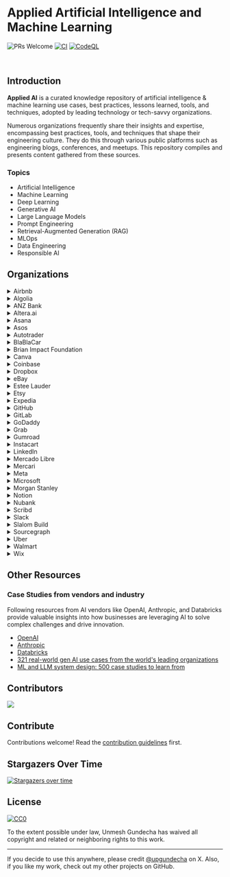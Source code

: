# Applied Artificial Intelligence and Machine Learning

![PRs Welcome](https://img.shields.io/badge/PRs-welcome-brightgreen.svg?style=flat-square) [![CI](https://github.com/upgundecha/applied-ai/actions/workflows/workflow.yml/badge.svg)](https://github.com/upgundecha/applied-ai/actions/workflows/workflow.yml) [![CodeQL](https://github.com/upgundecha/applied-ai/actions/workflows/codeql.yml/badge.svg)](https://github.com/upgundecha/applied-ai/actions/workflows/codeql.yml)

</br>

## Introduction

__Applied AI__ is a curated knowledge repository of artificial intelligence & machine learning use cases, best practices, lessons learned, tools, and techniques, adopted by leading technology or tech-savvy organizations.

Numerous organizations frequently share their insights and expertise, encompassing best practices, tools, and techniques that shape their engineering culture. They do this through various public platforms such as engineering blogs, conferences, and meetups. This repository compiles and presents content gathered from these sources.

### Topics

* Artificial Intelligence
* Machine Learning
* Deep Learning
* Generative AI
* Large Language Models
* Prompt Engineering
* Retrieval-Augmented Generation (RAG)
* MLOps
* Data Engineering
* Responsible AI

## Organizations

<details>
  <summary>Airbnb</summary>

### Blog Posts

#### 2024

* [Airbnb’s AI-powered photo tour using Vision Transformer](https://medium.com/airbnb-engineering/airbnbs-ai-powered-photo-tour-using-vision-transformer-e470535f76d4)
* [Automation Platform v2: Improving Conversational AI at Airbnb](https://medium.com/airbnb-engineering/automation-platform-v2-improving-conversational-ai-at-airbnb-d86c9386e0cb)
* [Transforming Location Retrieval at Airbnb: A Journey from Heuristics to Reinforcement Learning](https://medium.com/airbnb-engineering/transforming-location-retrieval-at-airbnb-a-journey-from-heuristics-to-reinforcement-learning-d33ffc4ddb8f)
* [Chronon, Airbnb’s ML Feature Platform, Is Now Open Source](https://medium.com/airbnb-engineering/chronon-airbnbs-ml-feature-platform-is-now-open-source-d9c4dba859e8)
* [Airbnb Brandometer: Powering Brand Perception Measurement on Social Media Data with AI](https://medium.com/airbnb-engineering/airbnb-brandometer-powering-brand-perception-measurement-on-social-media-data-with-ai-c83019408051)

#### 2023

* [Prioritizing Home Attributes Based on Guest Interest](https://medium.com/airbnb-engineering/prioritizing-home-attributes-based-on-guest-interest-3c49b827e51a)
* [Learning To Rank Diversely](https://medium.com/airbnb-engineering/learning-to-rank-diversely-add6b1929621)
* [Building Airbnb Categories with ML & Human in the Loop](https://medium.com/airbnb-engineering/building-airbnb-categories-with-ml-human-in-the-loop-35b78a837725)
* [Wisdom of Unstructured Data: Building Airbnb’s Listing Knowledge from Big Text Data](https://medium.com/airbnb-engineering/wisdom-of-unstructured-data-building-airbnbs-listing-knowledge-from-big-text-data-7c533466a63c)

#### 2022

* [How AI Text Generation Models Are Reshaping Customer Support at Airbnb](https://medium.com/airbnb-engineering/how-ai-text-generation-models-are-reshaping-customer-support-at-airbnb-a851db0b4fa3)
* [Intelligent Automation Platform: Empowering Conversational AI and Beyond at Airbnb](https://medium.com/airbnb-engineering/intelligent-automation-platform-empowering-conversational-ai-and-beyond-at-airbnb-869c44833ff2)

#### 2021

* [Automating Data Protection at Scale, Part 2](https://medium.com/airbnb-engineering/automating-data-protection-at-scale-part-2-c2b8d2068216)

#### 2020

* [Improving Deep Learning for Ranking Stays at Airbnb](https://medium.com/airbnb-engineering/improving-deep-learning-for-ranking-stays-at-airbnb-959097638bde)

</details>

<details>
  <summary>Algolia</summary>

### Blog Posts

#### 2024

* [Introducing AI Personalization (𝛽)](https://www.algolia.com/blog/product/introducing-ai-personalization/)
* [How large-language models are changing ecommerce](https://www.algolia.com/blog/ai/llms-changing-ecommerce/)
* [What does it mean for AI search to “understand” customers?](https://www.algolia.com/blog/ecommerce/ai-understands-customers/)
* [The future of B2B is powered by AI. Here’s how to get started.](https://www.algolia.com/blog/ecommerce/the-future-of-b2b-is-powered-by-ai-heres-how-to-get-started/)
* [The definitive guide to semantic search engines](https://www.algolia.com/blog/ai/the-definitive-guide-to-semantic-search-engines/)

#### 2023

* [Feature Spotlight: Query Suggestions](https://www.algolia.com/blog/product/feature-spotlight-query-suggestions/)

</details>

<details>
  <summary>ANZ Bank</summary>

### Research Papers

#### 2024

* [The Impact of AI Tool on Engineering at ANZ Bank An Empirical Study on GitHub Copilot within Corporate Environment](https://arxiv.org/abs/2402.05636)

</details>

<details>
  <summary>Altera.ai</summary>

### Blog Posts

#### 2024

* [Altera uses GPT-4o to build a new area of human collaboration](https://openai.com/index/altera/)

</details>

<details>
  <summary>Asana</summary>

### Blog Posts

#### 2024

* [Asana supercharges work management with Claude](https://www.anthropic.com/customers/asana)

</details>

<details>
  <summary>Asos</summary>

### Blog Posts

#### 2024

* [ASOS Tech GenAI Hack: Revolutionising requirements with GenAI](https://medium.com/asos-techblog/asos-gen-ai-hack-day-a-tale-of-innovation-b1583ab545dd)
* [Transforming Recommendations at ASOS](https://medium.com/asos-techblog/transforming-recommendations-at-asos-254b95c6a07a)

</details>

<details>
  <summary>Autotrader</summary>

### Blog Posts

#### 2024

* [Demystifying Large Language Models (LLM101)](https://engineering.autotrader.co.uk/2024/07/04/llm-101.html)
* [To App or Not to App (Rapid Data App Prototyping in the ML Experimentation Cycle)](https://engineering.autotrader.co.uk/2024/06/17/to-app-or-not-to-app-rapid-data-app-prototyping-in-the-ml-experimentation-cycle.html)
* [So many labels, so little time; accelerating our image labelling process](https://engineering.autotrader.co.uk/2024/05/31/image-labels.html)

#### 2023

* [Demonstrating the Value of our Packages](https://engineering.autotrader.co.uk/2023/03/24/demonstrating-the-value-of-our-advertising-packages.html)

#### 2022

* [Real-Time Personalisation of Search Results with Auto Trader's Customer Data Platform](https://engineering.autotrader.co.uk/2022/11/23/real-time-personalisation-of-search-results-with-auto-traders-customer-data-platform.html)

</details>

<details>
  <summary>BlaBlaCar</summary>

### Blog Posts

#### 2023

* [How we used machine learning to fight fraud at BlaBlaCar — Part 1](https://medium.com/blablacar/how-we-used-machine-learning-to-fight-fraud-at-blablacar-part-1-3b976c9dcdf6)
* [How we built our machine learning pipeline to fight fraud at BlaBlaCar — Part 2](https://medium.com/blablacar/how-we-built-our-machine-learning-pipeline-to-fight-fraud-at-blablacar-part-2-476335f459b4)
* [How BlaBlaCar leverages machine learning to match passengers and drivers - Part 2](https://medium.com/blablacar/how-blablacar-leverages-machine-learning-to-match-passengers-and-drivers-part-2-5c69c7dd5105)
* [How BlaBlaCar leverages machine learning to match passengers and drivers - Part 1](https://medium.com/blablacar/how-blablacar-matches-passengers-and-drivers-with-machine-learning-1cf151451f)

</details>

<details>
  <summary>Brian Impact Foundation</summary>

### Blog Posts

#### 2024

* [Brian Impact Foundation powers their search for the next generation of social innovators with Claude](https://www.anthropic.com/customers/brian-impact-foundation)

</details>

<details>
  <summary>Canva</summary>

### Blog Posts

#### 2024

* [Canva’s AI-powered Magic Studio used 5 billion times and counting.](https://openai.com/index/canva/)

#### 2023

* [Summarizing Post Incident Reviews with GPT-4](https://www.canva.dev/blog/engineering/summarise-post-incident-reviews-with-gpt4/)

</details>

<details>
  <summary>Coinbase</summary>

### Blog Posts

#### 2024

* [Coinbase enhances customer support and operational efficiency with Claude](https://www.anthropic.com/customers/coinbase)

</details>

<details>
  <summary>Dropbox</summary>

### Blog Posts

#### 2024

* [Bye Bye Bye...: Evolution of repeated token attacks on ChatGPT models](https://dropbox.tech/machine-learning/bye-bye-bye-evolution-of-repeated-token-attacks-on-chatgpt-models)
* [Bringing AI-powered answers and summaries to file previews on the web](https://dropbox.tech/machine-learning/bringing-ai-powered-answers-and-summaries-to-file-previews-on-the-web)
* [From AI to sustainability, why our latest data centers use 400G networking](https://dropbox.tech/infrastructure/from-ai-to-sustainability-why-our-latest-data-centers-use-400g-networking)

#### 2023

* [Putting everything in its right place with ML-powered file organization](https://dropbox.tech/machine-learning/smart-move-ml-ai-file-organization-automation)
* [Is this a date? Using ML to identify date formats in file names](https://dropbox.tech/machine-learning/using-ml-to-identify-date-formats-in-file-names)
* [Dont you (forget NLP): Prompt injection with control characters in ChatGPT](https://dropbox.tech/machine-learning/prompt-injection-with-control-characters-openai-chatgpt-llm)
* [Accelerating our A/B experiments with machine learning](https://dropbox.tech/machine-learning/accelerating-our-a-b-experiments-with-machine-learning-xr)

#### 2021

* [Optimizing payments with machine learning](https://dropbox.tech/machine-learning/optimizing-payments-with-machine-learning)
* [How image search works at Dropbox](https://dropbox.tech/machine-learning/how-image-search-works-at-dropbox)
* [Cannes: How ML saves us $1.7M a year on document previews](https://dropbox.tech/machine-learning/cannes--how-ml-saves-us--1-7m-a-year-on-document-previews)

</details>

<details>
  <summary>eBay</summary>

### Blog Posts

#### 2024

* [Background Enhancement Tool Turns Any Photo Into a Studio-Quality Product Image](https://innovation.ebayinc.com/tech/features/background-swap-tool-turns-any-photo-into-a-studio-quality-product-image/)
* [eBay's Responsible AI Principles](https://innovation.ebayinc.com/tech/features/ebays-responsible-ai-principles/)
* [Cutting Through the Noise: Three Things We've Learned About Generative AI and Developer Productivity](https://innovation.ebayinc.com/tech/features/cutting-through-the-noise-three-things-weve-learned-about-generative-ai-and-developer-productivity/)
* [Podcast: Nitzan Mekel-Bobrov on AI, the Future of Shopping Online, and the Value of Building In-House](https://innovation.ebayinc.com/tech/features/nitzan-mekel-bobrov-on-ai-and-the-future-of-shopping-online-the-value-of-building-in-house-and-more/)

#### 2023

* [New Social Caption Generator Uses AI to Help Sellers Post More Easily](https://innovation.ebayinc.com/tech/product/new-social-caption-generator-uses-ai-to-help-sellers-post-more-easily/)
* [eBay Exec on How Artificial Intelligence Will Bring a ‘Paradigm Shift’ to Ecommerce](https://innovation.ebayinc.com/tech/product/ebay-exec-on-how-artificial-intelligence-will-bring-a-paradigm-shift-to-ecommerce/)
* [‘Magical’ Listing Tool Harnesses the Power of AI to Make Selling on eBay Faster, Easier, and More Accurate](https://innovation.ebayinc.com/tech/features/magical-listing-tool-harnesses-the-power-of-ai-to-make-selling-on-ebay-faster-easier-and-more-accurate/)
* [Evolving Recommendations: A Personalized User-Based Ranking Model](https://innovation.ebayinc.com/tech/engineering/evolving-recommendations-a-personalized-user-based-ranking-model/)
* [Beyond Words: How Multimodal Embeddings Elevate eBay's Product Recommendations](https://innovation.ebayinc.com/tech/engineering/beyond-words-how-multimodal-embeddings-elevate-ebays-product-recommendations/)
* [eBay Execs Talk Generative AI and Computer Vision at VentureBeat Transform Conference](https://innovation.ebayinc.com/tech/engineering/ebay-execs-talk-generative-ai-and-computer-vision-at-venturebeat-transform-conference/)
* [eBay’s Blazingly Fast Billion-Scale Vector Similarity Engine](https://innovation.ebayinc.com/tech/engineering/ebays-blazingly-fast-billion-scale-vector-similarity-engine/)
* [How eBay Created a Language Model With Three Billion Item Titles](https://innovation.ebayinc.com/tech/engineering/how-ebay-created-a-language-model-with-three-billion-item-titles/)

#### 2022

* [Sherlock.io: An Upgraded Machine Learning Monitoring System](https://innovation.ebayinc.com/tech/engineering/sherlock.io-an-upgraded-machine-learning-monitoring-system/)
* [Improving Shopping Recommendations for Customers Through eBay’s Relevance Cascade Model](https://innovation.ebayinc.com/tech/engineering/improving-shopping-recommendations-for-customers-through-ebays-relevance-cascade-model/)
* [Building a Deep Learning Based Retrieval System for Personalized Recommendations](https://innovation.ebayinc.com/tech/engineering/building-a-deep-learning-based-retrieval-system-for-personalized-recommendations/)

</details>

<details>
  <summary>Estee Lauder</summary>

### Blog Posts

#### 2024

* [Data-driven beauty: How The Estée Lauder Companies unlocks insights with ChatGP](https://openai.com/index/estee-lauder/)

</details>

<details>
  <summary>Etsy</summary>

### Blog Posts

#### 2024

* [Efficient Visual Representation Learning And Evaluation](https://www.etsy.com/codeascraft/efficient-visual-representation-learning-and-evaluation)

#### 2023

* [How We Built a Multi-Task Canonical Ranker for Recommendations at Etsy](https://www.etsy.com/uk/codeascraft/how-we-built-a-multi-task-canonical-ranker-for-recommendations-at-etsy)
* [Leveraging Real-Time User Actions to Personalize Etsy Ads - Research Paper](https://arxiv.org/pdf/2302.01255.pdf)
* [From Image Classification to Multitask Modeling: Building Etsy’s Search by Image Feature](https://www.etsy.com/codeascraft/from-image-classification-to-multitask-modeling-building-etsys-search-by-image-feature)
* [Leveraging Real-Time User Actions to Personalize Etsy Ads](https://www.etsy.com/uk/codeascraft/leveraging-real-time-user-actions-to-personalize-etsy-ads)

#### 2022

* [Deep Learning for Search Ranking at Etsy](https://www.etsy.com/uk/codeascraft/deep-learning-for-search-ranking-at-etsy)

</details>

<details>
  <summary>Expedia</summary>

### Blog Posts

#### 2024

* [Learning Embeddings for Lodging Travel Concepts](https://medium.com/expedia-group-tech/learning-embeddings-for-lodging-travel-concepts-99165700cdbd)
* [Traveling Just Got a Lot Smarter with Romie](https://medium.com/expedia-group-tech/traveling-just-got-a-whole-lot-smarter-with-romie-dfb9b21c07c5)
* [Choosing the Right Candidates for Lodging Ranking](https://medium.com/expedia-group-tech/choosing-the-right-candidates-for-lodging-ranking-d0841bf40c0e)

#### 2023

* [Using Synthetic Search Data for Flights Price Forecasting](https://medium.com/expedia-group-tech/using-synthetic-search-data-for-flights-price-forecasting-4cf3277afdaf)
* [Expedia Group’s Customer Lifetime Value Prediction Model](https://medium.com/expedia-group-tech/expedia-groups-customer-lifetime-value-prediction-model-7927cdd44342)
* [Generating Diverse Travel Recommendations](https://medium.com/expedia-group-tech/generating-diverse-travel-recommendations-76688f49c812)
* [Increasing Travelers’ Engagement Through Price Alerts](https://medium.com/expedia-group-tech/increasing-travelers-engagement-through-relevant-price-alerts-at-expedia-group-75aa6a377864)
* [Candidate Generation Using a Two Tower Approach With Expedia Group Traveler Data](https://medium.com/expedia-group-tech/candidate-generation-using-a-two-tower-approach-with-expedia-group-traveler-data-ca6a0dcab83e)

#### 2022

* [Categorising Customer Feedback Using Unsupervised Learning](https://medium.com/expedia-group-tech/categorising-customer-feedback-using-unsupervised-learning-8608c1e62d48)
* [How to Optimise Rankings with Cascade Bandits](https://medium.com/expedia-group-tech/how-to-optimise-rankings-with-cascade-bandits-5d92dfa0f16b)

#### 2021

* [Personalized Ranking Model for Lodging](https://medium.com/expedia-group-tech/personalized-ranking-model-for-lodging-5be43ae975fe)

</details>

<details>
  <summary>GitHub</summary>

### Blogs

#### 2024

* [Unlocking the power of unstructured data with RAG](https://github.blog/2024-06-13-unlocking-the-power-of-unstructured-data-with-rag/)
* [What is retrieval-augmented generation, and what does it do for generative AI?](https://github.blog/2024-04-04-what-is-retrieval-augmented-generation-and-what-does-it-do-for-generative-ai/)
* [Hard and soft skills for developers coding in the age of AI](https://github.blog/2024-03-07-hard-and-soft-skills-for-developers-coding-in-the-age-of-ai/)
* [How AI code generation works](https://github.blog/2024-02-22-how-ai-code-generation-works/)
* [Fixing security vulnerabilities with AI](https://github.blog/2024-02-14-fixing-security-vulnerabilities-with-ai/)
* [A developer’s second brain: Reducing complexity through partnership with AI](https://github.blog/2024-01-17-a-developers-second-brain-reducing-complexity-through-partnership-with-ai/)

#### 2023

* [How we’re experimenting with LLMs to evolve GitHub Copilot](https://github.blog/2023-12-06-how-were-experimenting-with-llms-to-evolve-github-copilot/)
* [The architecture of today’s LLM applications](https://github.blog/2023-10-30-the-architecture-of-todays-llm-applications/)
* [Demystifying LLMs: How they can do things they weren’t trained to do](https://github.blog/2023-10-27-demystifying-llms-how-they-can-do-things-they-werent-trained-to-do/)
* [How to build an enterprise LLM application: Lessons from GitHub Copilot](https://github.blog/2023-09-06-how-to-build-an-enterprise-llm-application-lessons-from-github-copilot/)
* [A developer’s guide to prompt engineering and LLMs](https://github.blog/2023-07-17-prompt-engineering-guide-generative-ai-llms/)
* [Inside GitHub: Working with the LLMs behind GitHub Copilot](https://github.blog/2023-05-17-inside-github-working-with-the-llms-behind-github-copilot/)
* [How companies are boosting productivity with generative AI](https://github.blog/2023-05-09-how-companies-are-boosting-productivity-with-generative-ai/)
* [How generative AI is changing the way developers work](https://github.blog/2023-04-14-how-generative-ai-is-changing-the-way-developers-work/)
* [Generative AI-enabled compliance for software development](https://github.blog/2023-04-11-generative-ai-enabled-compliance-for-software-development/)
* [What developers need to know about generative AI](https://github.blog/2023-04-07-what-developers-need-to-know-about-generative-ai/)

#### 2022

* [Exciting new GitHub features powering machine learning](https://github.blog/2022-11-22-exciting-new-github-features-powering-machine-learning/)

</details>

<details>
  <summary>GitLab</summary>

### Blog Posts

#### 2024

* [GitLab enhances productivity with Claude](https://www.anthropic.com/customers/gitlab-enterprise)
* [Building GitLab with GitLab: A multi-region service to deliver AI features](https://about.gitlab.com/blog/2024/09/12/building-gitlab-with-gitlab-a-multi-region-service-to-deliver-ai-features/)

</details>

<details>
  <summary>GoDaddy</summary>

### Blogs

#### 2024

* [Generative AI Domain Search](https://www.godaddy.com/resources/news/generative-ai-domain-search)
* [From Text to Transformers: How LLMs Are Enhancing GoDaddy’s CMS Experience](https://www.godaddy.com/resources/news/from-text-to-transformers-how-llms-are-enhancing-godaddys-cms-experience)
* [LLM From the Trenches: 10 Lessons Learned Operationalizing Models at GoDaddy](https://www.godaddy.com/resources/news/llm-from-the-trenches-10-lessons-learned-operationalizing-models-at-godaddy)
* [Everything I’ve Learned Building an AI App](https://www.godaddy.com/resources/news/everything-ive-learned-building-an-ai-app)

</details>

<details>
  <summary>Grab</summary>

### Blog Posts

#### 2024

* [LLM-assisted vector similarity search](https://engineering.grab.com/llm-assisted-vector-similarity-search)
* [Leveraging RAG-powered LLMs for Analytical Tasks](https://engineering.grab.com/transforming-the-analytics-landscape-with-RAG-powered-LLM)
* [Evolution of Catwalk: Model serving platform at Grab](https://engineering.grab.com/catwalk-evolution)
* [Enabling conversational data discovery with LLMs at Grab](https://engineering.grab.com/hubble-data-discovery)
* [Unveiling the process: The creation of our powerful campaign builder](https://engineering.grab.com/the-creation-of-our-powerful-campaign-builder)
* [LLM-powered data classification for data entities at scale](https://engineering.grab.com/llm-powered-data-classification)

</details>

<details>
  <summary>Gumroad</summary>

### Blog Posts

#### 2024

* [Gumroad’s customer support team ships code with Claude](https://www.anthropic.com/customers/gumroad)

</details>

<details>
  <summary>Instacart</summary>

### Blog Posts

#### 2024

* [Enhancing FoodStorm with AI Image Generation](https://tech.instacart.com/enhancing-foodstorm-with-ai-image-generation-d76a74867fa4)
* [Distinguished Speaker Series with Ping Li: ML-Enhanced Sparse Vector Search with Privacy Protection](https://tech.instacart.com/distinguished-speaker-series-with-ping-li-ml-enhanced-sparse-vector-search-with-privacy-protection-5b5b27dc9c0b)
* [Unveiling the Core of Instacart’s Griffin 2.0: A Deep Dive Into the Model Serving Platform](https://tech.instacart.com/unveiling-the-core-of-instacarts-griffin-2-0-a-deep-dive-into-the-model-serving-platform-4a7298c0a54e)
* [Unlocking Efficiency: How Ava Became Our AI Productivity Partner](https://tech.instacart.com/unlocking-efficiency-how-ava-became-our-ai-productivity-partner-f1a560686361)

#### 2023

* [One model to serve them all](https://tech.instacart.com/one-model-to-serve-them-all-0eb6bf60b00d)
* [Monte Carlo, Puppetry and Laughter: The Unexpected Joys of Prompt Engineering](https://tech.instacart.com/monte-carlo-puppetry-and-laughter-the-unexpected-joys-of-prompt-engineering-4b9272e0c4eb)
* [Unveiling the Core of Instacart’s Griffin 2.0: A Deep Dive into the Machine Learning Training Platform](https://tech.instacart.com/unveiling-the-core-of-instacarts-griffin-2-0-8ecb310c8d32)
* [Introducing Griffin 2.0: Instacart’s Next-Gen ML Platform](https://tech.instacart.com/introducing-griffin-2-0-instacarts-next-gen-ml-platform-b7331e73b8d7)
* [Scaling Productivity with Ava — Instacart’s Internal AI Assistant](https://tech.instacart.com/scaling-productivity-with-ava-instacarts-internal-ai-assistant-ed7f02558d84)
* [Supercharging ML/AI Foundations at Instacart](https://tech.instacart.com/supercharging-ml-ai-foundations-at-instacart-d48214a2b511)
* [Adopting dbt as the Data Transformation Tool at Instacart](https://tech.instacart.com/adopting-dbt-as-the-data-transformation-tool-at-instacart-36c74bc407df)
* [The Next Era of Data at Instacart](https://tech.instacart.com/the-next-era-of-data-at-instacart-e081d8dfa162)
* [How Instacart Modernized the Prediction of Real Time Availability for Hundreds of Millions of Items While Saving Costs](https://tech.instacart.com/how-instacart-modernized-the-prediction-of-real-time-availability-for-hundreds-of-millions-of-items-59b2a82c89fe)

</details>

<details>
  <summary>LinkedIn</summary>

### Blog Posts

#### 2024

* [Enhancing LinkedIn’s security posture management with AI-driven insights](https://www.linkedin.com/blog/engineering/security/enhancing-linkedins-security-posture-management-with-ai-driven-insights)
* [Under the hood: the tech behind the first agent from LinkedIn, Hiring Assistant](https://www.linkedin.com/blog/engineering/generative-ai/the-tech-behind-the-first-agent-from-linkedin-hiring-assistant)

</details>

<details>
  <summary>Mercado Libre</summary>

### Blog Posts

#### 2024

* [Mercado Libre introduces Verdi, an AI developer platform powered by GPT-4o](https://openai.com/index/mercado-libre/)
* [Accelerating the AI-Driven Future with Data Governance at the Wheel](https://medium.com/mercadolibre-tech/accelerating-the-ai-driven-future-with-data-governance-at-the-wheel-a1d90b6b4b0b)
* [Beyond the Hype: Real-World Lessons and Insights from Working with Large Language Models](https://medium.com/mercadolibre-tech/beyond-the-hype-real-world-lessons-and-insights-from-working-with-large-language-models-6d637e39f8f8)

</details>

<details>
  <summary>Mercari</summary>

### Blog Posts

#### 2024

* [Fine-Tuning an LLM to Extract Dynamically Specified Attributes](https://engineering.mercari.com/en/blog/entry/20240913-fine-tuning-an-llm-to-extract-dynamically-specified-attributes/)
* [LMM based Approach to Large-scale Item Category Classification](https://engineering.mercari.com/en/blog/entry/20240411-large-scale-item-categoraization-using-llm/)

#### 2023

* [LM-based query categorization for query understanding](https://engineering.mercari.com/en/blog/entry/20231222-language-model-based-query-categorization-for-query-understanding/)
* [Leveraging LLMs in Production: Looking Back, Going Forward](https://engineering.mercari.com/en/blog/entry/20231219-leveraging-llms-in-production-looking-back-going-forward/)
* [The Bitter Lesson about Engineers in a ChatGPT World](https://engineering.mercari.com/en/blog/entry/20231128-the-bitter-lesson-about-engineers-in-a-chatgpt-world/)
* [Putting the Voice of Customers into the Software Development Process](https://engineering.mercari.com/en/blog/entry/20231017-putting-the-voice-of-customers-into-the-software-development-process/)
* [Mercari’s Journey Integrating AI & Search at Berlin Buzzwords 2023](https://engineering.mercari.com/en/blog/entry/20230626-mercaris-journey-integrating-ai-search-at-berlin-buzzwords-2023/)
* [Improving Item Recommendation Accuracy Using Collaborative Filtering and Vector Search Engine](https://engineering.mercari.com/en/blog/entry/20230612-cf-similar-item/)
* [Model management for client side ML powered by Firebase](https://engineering.mercari.com/en/blog/entry/20230417-model-management-for-client-side-ml-powered-by-firebase/)
* [The Journey to Machine-Learned Re-ranking](https://engineering.mercari.com/en/blog/entry/20230101-the-journey-to-machine-learned-re-ranking/)
* [Do We Need Engineers in a ChatGPT World?](https//engineering.mercari.com/en/blog/entry/20221215-do-we-need-engineers-in-a-chatgpt-world/)

</details>

<details>
  <summary>Meta</summary>

### Blog Posts

### Meta AI Blog and Research Papers

* Various AI/ML research papers submitted by Meta are available [here](https://ai.meta.com/results/?content_types%5B0%5D=publication)
* [Meta AI blog](https://ai.meta.com/blog/)

#### 2024

* [Leveraging AI for efficient incident response](https://engineering.fb.com/2024/06/24/data-infrastructure/leveraging-ai-for-efficient-incident-response/)
* [Maintaining large-scale AI capacity at Meta](https://engineering.fb.com/2024/06/12/production-engineering/maintaining-large-scale-ai-capacity-meta/)
* [Our next-generation Meta Training and Inference Accelerator](https://ai.meta.com/blog/next-generation-meta-training-inference-accelerator-AI-MTIA/)
* [PVF: A novel metric for understanding AI systems’ vulnerability against SDCs in model parameters](https://engineering.fb.com/2024/06/19/data-infrastructure/parameter-vulnerability-factor-pvf-ai-silent-data-corruption/)
* [Optimizing RTC bandwidth estimation with machine learning](https://engineering.fb.com/2024/03/20/networking-traffic/optimizing-rtc-bandwidth-estimation-machine-learning/)
* [Logarithm: A logging engine for AI training workflows and services](https://engineering.fb.com/2024/03/18/data-infrastructure/logarithm-logging-engine-ai-training-workflows-services-meta/)
* [Building Meta’s GenAI Infrastructure](https://engineering.fb.com/2024/03/12/data-center-engineering/building-metas-genai-infrastructure/)
* [Improving machine learning iteration speed with faster application build and packaging](https://engineering.fb.com/2024/01/29/ml-applications/improving-machine-learning-iteration-speed-with-faster-application-build-and-packaging/)
* [Lazy is the new fast: How Lazy Imports and Cinder accelerate machine learning at Meta](https://engineering.fb.com/2024/01/18/developer-tools/lazy-imports-cinder-machine-learning-meta/)
* [How Meta is advancing GenAI](https://engineering.fb.com/2024/01/11/ml-applications/meta-advancing-genai/)
* [Serverless Jupyter Notebooks at Meta](https://engineering.fb.com/2024/06/10/data-infrastructure/serverless-jupyter-notebooks-bento-meta/)
* [Building custom silicon for the future of AI](https://www.metacareers.com/life/building-custom-silicon-for-the-future-of-ai/?ref=engineering.fb.com)

#### 2023

* [Introducing Code Llama, a state-of-the-art large language model for coding](https://ai.meta.com/blog/code-llama-large-language-model-coding/)
* [Watch: Meta’s engineers on building network infrastructure for AI](https://engineering.fb.com/2023/11/15/networking-traffic/watch-metas-engineers-on-building-network-infrastructure-for-ai/)
* [How Meta is creating custom silicon for AI](https://engineering.fb.com/2023/10/18/ml-applications/meta-ai-custom-silicon-olivia-wu/)
* [AI debugging at Meta with HawkEye](https://engineering.fb.com/2023/12/19/data-infrastructure/hawkeye-ai-debugging-meta/)
* [Arcadia: An end-to-end AI system performance simulator](https://engineering.fb.com/2023/09/07/data-infrastructure/arcadia-end-to-end-ai-system-performance-simulator/)
* [MTIA v1: Meta’s first-generation AI inference accelerator](https://ai.meta.com/blog/meta-training-inference-accelerator-AI-MTIA/)

#### 2022

* [Scaling data ingestion for machine learning training at Meta](https://engineering.fb.com/2022/09/19/ml-applications/data-ingestion-machine-learning-training-meta/)

#### 2021

* [Fully Sharded Data Parallel: faster AI training with fewer GPUs](https://engineering.fb.com/2021/07/15/open-source/fsdp/)
* [Asicmon: A platform agnostic observability system for AI accelerators](https://engineering.fb.com/2021/06/28/data-center-engineering/asicmon/)
* [How machine learning powers Facebook’s News Feed ranking algorithm](https://engineering.fb.com/2021/01/26/ml-applications/news-feed-ranking/)

</details>

<details>
  <summary>Microsoft</summary>

### Blog Posts

#### 2024

* [Anatomy of a Copilot](https://www.microsoft.com/en-us/worklab/anatomy-of-a-copilot)

</details>

<details>
  <summary>Morgan Stanley</summary>

### Blog Posts and Sites

#### 2024

* [Morgan Stanley wealth management deploys GPT-4 to organize its vast knowledge base](https://openai.com/index/morgan-stanley/)
* [Machine Learning Research](https://www.morganstanley.com/about-us/technology/machine-learning-research-team)

</details>

<details>
  <summary>Notion</summary>

### Blog Posts

#### 2024

* [Notion creates more intelligent workspaces with Claude](https://www.anthropic.com/customers/notion)
* [AI is the new plastic](https://www.notion.so/blog/ai-is-the-new-plastic)
* [Meet the new Notion AI. Get to know what it can do for you.](https://www.notion.so/blog/meet-the-new-notion-ai)

</details>

<details>
  <summary>Nubank</summary>

### Blog Posts

#### 2024

* [AI at Nubank: how one of the largest digital banks in the world uses artificial intelligence](https://building.nubank.com.br/ai-at-nubank-how-one-of-the-largest-digital-banks-in-the-world-uses-artificial-intelligence/)

</details>

<details>
  <summary>Scribd</summary>

### Blog Posts

#### 2024

* [Scribd, Inc. boosts content discovery and engagement with Claude](https://www.anthropic.com/customers/scribd)

</details>

<details>
  <summary>Slack</summary>

### Blog Posts

#### 2024

* [Empowering Engineers with AI](https://slack.engineering/empowering-engineers-with-ai/)
* [Balancing Old Tricks with New Feats: AI-Powered Conversion From Enzyme to React Testing Library at Slack](https://slack.engineering/balancing-old-tricks-with-new-feats-ai-powered-conversion-from-enzyme-to-react-testing-library-at-slack/)
* [How We Built Slack AI To Be Secure and Private](https://slack.engineering/how-we-built-slack-ai-to-be-secure-and-private/)

</details>

<details>
  <summary>Slalom Build</summary>

### Blog Posts

#### 2024

* [The Secret to Success in Large-Scale Data Engineering Projects](https://medium.com/slalom-build/the-secret-to-success-in-large-scale-data-engineering-projects-b4698223c1cc)
* [Generative AI Prompt Engineering: A Balancing Act](https://medium.com/slalom-build/generative-ai-prompt-engineering-a-balancing-act-3c9b2847d14c)
* [RAG for Quality Engineers](https://medium.com/slalom-build/rag-for-quality-engineers-c5f0828292b1)
* [Feeding AI Models with Slack Data](https://medium.com/slalom-build/feeding-ai-models-with-slack-data-8106550f6485)
* [Keeping the Human in the Loop](https://medium.com/slalom-build/keeping-the-human-in-the-loop-43fe975529db)

#### 2023

* [Elevating Conversational AI with Dynamic Data and APIs via OpenAI Function Calling](https://medium.com/slalom-build/elevating-conversational-ai-with-dynamic-data-and-apis-via-openai-function-calling-cad556c01ccf)
* [Behind the Large Language Models: Word Embedding](https://medium.com/slalom-build/behind-the-large-language-models-word-embedding-a19587cc8cd4)

</details>

<details>
  <summary>Sourcegraph</summary>

### Blog Posts

#### 2024

* [Sourcegraph enhances the intelligence and speed of their AI-powered coding assistant with Claude](https://www.anthropic.com/customers/sourcegraph)

</details>

<details>
  <summary>Uber</summary>

### Blog Posts

#### 2024

* [Open Source and In-House: How Uber Optimizes LLM Training](https://www.uber.com/en-IN/blog/open-source-and-in-house-how-uber-optimizes-llm-training/?uclick_id=196a1a2f-a8bd-4775-b284-b1474fb56140)
* [Genie: Uber’s Gen AI On-Call Copilot](https://www.uber.com/en-IN/blog/genie-ubers-gen-ai-on-call-copilot/?uclick_id=196a1a2f-a8bd-4775-b284-b1474fb56140)
* [QueryGPT – Natural Language to SQL Using Generative AI](https://www.uber.com/en-IN/blog/query-gpt/?uclick_id=196a1a2f-a8bd-4775-b284-b1474fb56140)
* [Personalized Marketing at Scale: Uber’s Out-of-App Recommendation System](https://www.uber.com/en-GB/blog/personalized-marketing-at-scale/)
* [DataK9: Auto-categorizing an exabyte of data at field level through AI/ML](https://www.uber.com/en-SG/blog/auto-categorizing-data-through-ai-ml/?uclick_id=cf07346d-69fb-4a27-b296-493734813d6a)
* [From Predictive to Generative – How Michelangelo Accelerates Uber’s AI Journey](https://www.uber.com/en-SG/blog/from-predictive-to-generative-ai/?uclick_id=cf07346d-69fb-4a27-b296-493734813d6a)
* [DragonCrawl: Generative AI for High-Quality Mobile Testing](https://www.uber.com/en-SG/blog/generative-ai-for-high-quality-mobile-testing/?uclick_id=cf07346d-69fb-4a27-b296-493734813d6a)
* [Scaling AI/ML Infrastructure at Uber](https://www.uber.com/en-SG/blog/scaling-ai-ml-infrastructure-at-uber/?uclick_id=cf07346d-69fb-4a27-b296-493734813d6a)
* [Stopping Uber Fraudsters Through Risk Challenges](https://www.uber.com/en-GB/blog/stopping-uber-fraudsters-through-risk-challenges/)
* [Model Excellence Scores: A Framework for Enhancing the Quality of Machine Learning Systems at Scale](https://www.uber.com/en-SG/blog/enhancing-the-quality-of-machine-learning-systems-at-scale/?uclick_id=cf07346d-69fb-4a27-b296-493734813d6a)

#### 2023

* [The Transformative Power of Generative AI in Software Development: Lessons from Uber’s Tech-Wide Hackathon](https://www.uber.com/en-SG/blog/the-transformative-power-of-generative-ai/?uclick_id=cf07346d-69fb-4a27-b296-493734813d6a)
* [Innovative Recommendation Applications Using Two Tower Embeddings at Uber](https://www.uber.com/en-SG/blog/innovative-recommendation-applications-using-two-tower-embeddings/?uclick_id=cf07346d-69fb-4a27-b296-493734813d6a)
* [Demand and ETR Forecasting at Airports](https://www.uber.com/en-GB/blog/demand-and-etr-forecasting-at-airports/)
* [Risk Entity Watch – Using Anomaly Detection to Fight Fraud](https://www.uber.com/en-IN/blog/risk-entity-watch/?uclick_id=9c4355d3-795f-4b1d-b18e-4b8b4c8ed29f)
* [Accelerating Advertising Optimization: Unleashing the Power of Ads Simulation](https://www.uber.com/en-SG/blog/unleashing-the-power-of-ads-simulation/?uclick_id=92508acc-3a86-4fcc-bc5f-ba1799e3055e)
* [uVitals – An Anomaly Detection & Alerting System](https://www.uber.com/en-GB/blog/uvitals-an-anomaly-detection-alerting-system/)

#### 2022

* [Project RADAR: Intelligent Early Fraud Detection System with Humans in the Loop](https://www.uber.com/en-GB/blog/project-radar-intelligent-early-fraud-detection/)
* [DeepETA: How Uber Predicts Arrival Times Using Deep Learning](https://www.uber.com/en-GB/blog/deepeta-how-uber-predicts-arrival-times/)
* [Uber’s Real-Time Document Check](https://www.uber.com/en-GB/blog/ubers-real-time-document-check/)
* [How Uber Optimizes the Timing of Push Notifications using ML and Linear Programming](https://www.uber.com/en-SG/blog/how-uber-optimizes-push-notifications-using-ml/)
* [ML Education at Uber: Program Design and Outcomes](https://www.uber.com/en-SG/blog/ml-education-at-uber-program-design-and-outcomes/?uclick_id=cf07346d-69fb-4a27-b296-493734813d6a)
* [ML Education at Uber: Frameworks Inspired by Engineering Principles](https://www.uber.com/en-SG/blog/ml-education-at-uber/?uclick_id=cf07346d-69fb-4a27-b296-493734813d6a)

#### 2021

* [Applying Machine Learning in Internal Audit with Sparsely Labeled Data](https://www.uber.com/en-GB/blog/ml-internal-audit/)

</details>

<details>
  <summary>Walmart</summary>

### Blog Posts

#### 2024

* [Managing Secure API Access to LLMs in Distributed Systems with Dataflow](https://medium.com/walmartglobaltech/managing-secure-api-access-to-llms-in-distributed-systems-with-dataflow-d895e11b8912)
* [Creating Web App For File Interactions Using RAG: A Developers Guide](https://medium.com/walmartglobaltech/creating-web-app-for-file-interactions-using-rag-a-developers-guide-aeaed58de536)
* [Exploring the World of Vector Databases: A Comprehensive Guide](https://medium.com/walmartglobaltech/exploring-the-world-of-vector-databases-a-comprehensive-guide-8df108abfbca)
* [Using Predictive and Gen AI to Improve Product Categorization at Walmart](https://medium.com/walmartglobaltech/using-predictive-and-gen-ai-to-improve-product-categorization-at-walmart-dc9821c6a481)
* [AI-Driven Continuous Monitoring: The Future of Third-Party Risk Management](https://medium.com/walmartglobaltech/ai-driven-continuous-monitoring-the-future-of-third-party-risk-management-01e40e789d99)
* [Build your own GPT (BYO-GPT)](https://medium.com/walmartglobaltech/build-your-own-gpt-byo-gpt-bb440c98d36f)
* [Textual Titans: A Large Language Model Odyssey](https://medium.com/walmartglobaltech/textual-titans-a-large-language-model-odyssey-d36eab1e2743)
* [Evaluation of RAG Metrics using RAGA](https://medium.com/walmartglobaltech/evaluation-of-rag-metrics-using-raga-0cd9bf001a76)
* [Deploying RAGs in production — Part 2](https://medium.com/walmartglobaltech/deploying-rags-in-production-part-2-ae36f723c0c7)
* [Deploying RAGs in production — Part 1](https://medium.com/walmartglobaltech/deploying-rags-in-production-part-1-b31e566f81b8)
* [Extracting Product Attributes from PDFs using PAE Framework](https://medium.com/walmartglobaltech/extracting-product-attributes-from-pdfs-using-pae-framework-17889c73fdd4)
* [Augmentation Techniques for Imbalanced text Classification](https://medium.com/walmartglobaltech/augmentation-techniques-for-imbalanced-text-classification-f0d29c0f8ce1)
* [Transforming Text Classification with Semantic Search Techniques — Faiss](https://medium.com/walmartglobaltech/transforming-text-classification-with-semantic-search-techniques-faiss-c413f133d0e2)

#### 2023

* [Machine Learning Platform at Walmart](https://medium.com/walmartglobaltech/machine-learning-platform-at-walmart-b06819825ef7)
* [Training Large Language Model (LLM) on your data](https://medium.com/walmartglobaltech/training-large-language-model-llm-on-your-data-2139eaad5f4f)

#### 2022

* [Saving and Retrieving ML Models Using PySpark in Cloud Platform](https://medium.com/walmartglobaltech/saving-and-retrieving-ml-models-using-pyspark-in-cloud-platform-d8b1db9e91b1)

</details>

<details>
  <summary>Wix</summary>

### Blog Posts

#### 2024

* [How Wix’s AI Site-Chat Redefines Chatbots with Adaptive Feedback and Dynamic Knowledge](https://www.wix.engineering/post/how-wix-s-ai-site-chat-redefines-chatbots-with-adaptive-feedback-and-dynamic-knowledge)
* [AI for Customer Care Routing at Wix - Making The First Step of Reinforcement Learning](https://www.wix.engineering/post/ai-for-customer-care-routing-at-wix-making-the-first-step-of-reinforcement-learning)
* [Wix streamlines website content creation with GPT.](https://openai.com/index/wix/)
* [Real-World Forecasting with Deep Learning: How We Do It at Wix](https://www.wix.engineering/post/real-world-forecasting-with-deep-learning-how-we-do-it-at-wix)
* [Customizing LLMs for Enterprise Data Using Domain Adaptation: The Wix Journey](https://www.wix.engineering/post/customizing-llms-for-enterprise-data-using-domain-adaptation-the-wix-journey)
* [SageMaker Batch Transform Unleashed: My Journey at Wix to Achieve Scalable ML](https://www.wix.engineering/post/sagemaker-batch-transform-unleashed-my-journey-at-wix-to-achieve-scalable-ml)
* [Beyond Content Generation: AI-Based Layout Generation for Graphic Design](https://www.wix.engineering/post/beyond-content-generation-ai-based-layout-generation-for-graphic-design)

</details>

## Other Resources

### Case Studies from vendors and industry

Following resources from AI vendors like OpenAI, Anthropic, and Databricks provide valuable insights into how businesses are leveraging AI to solve complex challenges and drive innovation.

* [OpenAI](https://openai.com/news/stories/)
* [Anthropic](https://www.anthropic.com/customers)
* [Databricks](https://www.databricks.com/customers/all)
* [321 real-world gen AI use cases from the world's leading organizations](https://cloud.google.com/transform/101-real-world-generative-ai-use-cases-from-industry-leaders)
* [ML and LLM system design: 500 case studies to learn from](https://www.evidentlyai.com/ml-system-design)

## Contributors

<a href="https://github.com/upgundecha/applied-ai/graphs/contributors">
  <img src="https://contributors-img.web.app/image?repo=upgundecha/applied-ai" />
</a>

## Contribute

Contributions welcome! Read the [contribution guidelines](contributing.md) first.

## Stargazers Over Time

[![Stargazers over time](https://starchart.cc/upgundecha/applied-ai.svg?background=%23FFFFFF&axis=%23333333&line=%23139a15)](https://starchart.cc/upgundecha/applied-ai)

## License

[![CC0](https://mirrors.creativecommons.org/presskit/buttons/88x31/svg/cc-zero.svg)](https://creativecommons.org/publicdomain/zero/1.0)

To the extent possible under law, Unmesh Gundecha has waived all copyright and
related or neighboring rights to this work.

---

If you decide to use this anywhere, please credit [@upgundecha](https://www.x.com/upgundecha) on X. Also, if you like my work, check out my other projects on GitHub.
